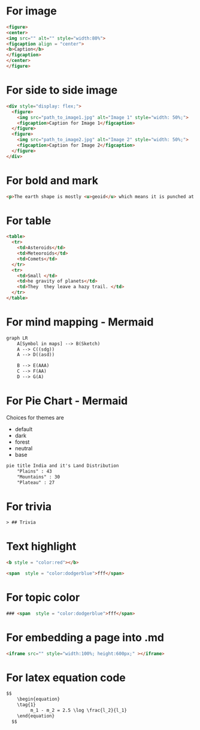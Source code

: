 
# For image 
```html
<figure>
<center>
<img src="" alt="" style="width:80%">
<figcaption align = "center">
<b>Caption</b>
</figcaption>
</center>
</figure>
```


# For side to side image 
```html
<div style="display: flex;">
  <figure>
    <img src="path_to_image1.jpg" alt="Image 1" style="width: 50%;">
    <figcaption>Caption for Image 1</figcaption>
  </figure>
  <figure>
    <img src="path_to_image2.jpg" alt="Image 2" style="width: 50%;">
    <figcaption>Caption for Image 2</figcaption>
  </figure>
</div>
```



# For bold and mark 
```html
<p>The earth shape is mostly <u>geoid</u> which means it is punched at the poles  </p>
```



# For table 

```html
<table> 
  <tr>  
    <td>Asteroids</td>  
    <td>Meteoroids</td> 
    <td>Comets</td> 
  </tr>  
  <tr>  
    <td>Small </td>  
    <td>he gravity of planets</td>  
    <td>They  they leave a hazy trail. </td>
  </tr>  
</table>
```


# For mind mapping  - Mermaid
```html
graph LR
    A[Symbol in maps] --> B(Sketch)
    A --> C((sdg))
    A --> D((asd))

	B --> E(AAA)
    C --> F(AA)
    D --> G(A)
```

# For Pie Chart - Mermaid
Choices for themes are 
+ default
+ dark
+ forest
+ neutral
+ base
```html
pie title India and it's Land Distribution
    "Plains" : 43
    "Mountains" : 30
    "Plateau" : 27
```

# For trivia 
```html
> ## Trivia
```


# Text highlight 
```html
<b style = "color:red"></b>
```

```html
<span  style = "color:dodgerblue">fff</span>
```
# For topic color 
```html
### <span  style = "color:dodgerblue">fff</span>
```


# For embedding a page into .md
```html
<iframe src="" style="width:100%; height:600px;" ></iframe>
```

# For latex equation code 
```html
$$
    \begin{equation} 
    \tag{1}
	     m_1 - m_2 = 2.5 \log \frac{l_2}{l_1}  
    \end{equation}
  $$
```